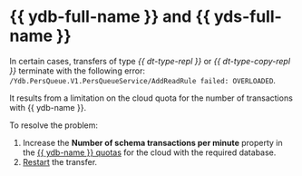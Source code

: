 # {{ ydb-full-name }} and {{ yds-full-name }}

In certain cases, transfers of type _{{ dt-type-repl }}_ or _{{ dt-type-copy-repl }}_ terminate with the following error: `/Ydb.PersQueue.V1.PersQueueService/AddReadRule failed: OVERLOADED`.

It results from a limitation on the cloud quota for the number of transactions with {{ ydb-name }}.

To resolve the problem:

1. Increase the **Number of schema transactions per minute** property in the [{{ ydb-name }} quotas](../../ydb/concepts/limits.md) for the cloud with the required database.
1. [Restart](../operations/transfer.md#reupload) the transfer.
